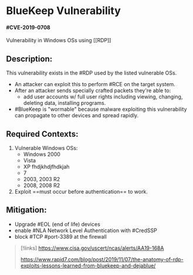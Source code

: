 
# BlueKeep Vulnerability
#### #CVE-2019-0708 
Vulnerability in Windows OSs using [[RDP]]

## Description:
This vulnerability exists in the #RDP used by the listed vulnerable OSs.
- An attacker can exploit this to perform #RCE on the target system. 
- After an attacker sends specially crafted packets they're able to:
	- add user accounts w/ full user rights including viewing, changing, deleting data, installing programs.
- #BlueKeep is "wormable" because malware exploiting this vulnerability can propagate to other devices and spread rapidly.

## Required Contexts:
1. Vulnerable Windows OSs:
	- Windows 2000
	- Vista
	- XP fhdjkhdjfhdkjah
	- 7
	- 2003, 2003 R2
	- 2008, 2008 R2
2. Exploit ==must occur before authentication== to work.

## Mitigation:
- Upgrade #EOL (end of life) devices
- enable #NLA Network Level Authentication with #CredSSP 
- block #TCP #port-3389 at the firewall

>[!links]
>https://www.cisa.gov/uscert/ncas/alerts/AA19-168A
>
>https://www.rapid7.com/blog/post/2019/11/07/the-anatomy-of-rdp-exploits-lessons-learned-from-bluekeep-and-dejablue/



